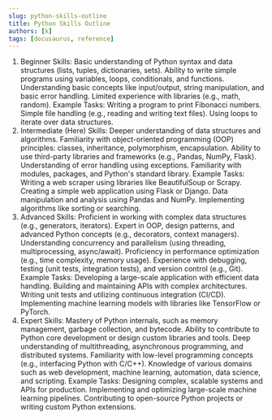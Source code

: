 ```yaml
---
slug: python-skills-outline
title: Python Skills Outline 
authors: [k]
tags: [docusaurus, reference]
---
```


1. Beginner
Skills:
Basic understanding of Python syntax and data structures (lists, tuples, dictionaries, sets).
Ability to write simple programs using variables, loops, conditionals, and functions.
Understanding basic concepts like input/output, string manipulation, and basic error handling.
Limited experience with libraries (e.g., math, random).
Example Tasks:
Writing a program to print Fibonacci numbers.
Simple file handling (e.g., reading and writing text files).
Using loops to iterate over data structures.
2. Intermediate (Here)
Skills:
Deeper understanding of data structures and algorithms.
Familiarity with object-oriented programming (OOP) principles: classes, inheritance, polymorphism, encapsulation.
Ability to use third-party libraries and frameworks (e.g., Pandas, NumPy, Flask).
Understanding of error handling using exceptions.
Familiarity with modules, packages, and Python's standard library.
Example Tasks:
Writing a web scraper using libraries like BeautifulSoup or Scrapy.
Creating a simple web application using Flask or Django.
Data manipulation and analysis using Pandas and NumPy.
Implementing algorithms like sorting or searching.
3. Advanced
Skills:
Proficient in working with complex data structures (e.g., generators, iterators).
Expert in OOP, design patterns, and advanced Python concepts (e.g., decorators, context managers).
Understanding concurrency and parallelism (using threading, multiprocessing, async/await).
Proficiency in performance optimization (e.g., time complexity, memory usage).
Experience with debugging, testing (unit tests, integration tests), and version control (e.g., Git).
Example Tasks:
Developing a large-scale application with efficient data handling.
Building and maintaining APIs with complex architectures.
Writing unit tests and utilizing continuous integration (CI/CD).
Implementing machine learning models with libraries like TensorFlow or PyTorch.
4. Expert
Skills:
Mastery of Python internals, such as memory management, garbage collection, and bytecode.
Ability to contribute to Python core development or design custom libraries and tools.
Deep understanding of multithreading, asynchronous programming, and distributed systems.
Familiarity with low-level programming concepts (e.g., interfacing Python with C/C++).
Knowledge of various domains such as web development, machine learning, automation, data science, and scripting.
Example Tasks:
Designing complex, scalable systems and APIs for production.
Implementing and optimizing large-scale machine learning pipelines.
Contributing to open-source Python projects or writing custom Python extensions.

